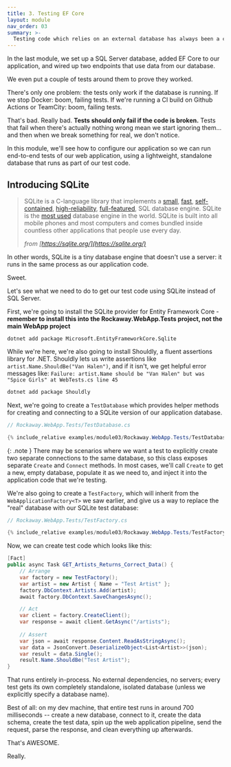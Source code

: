 ```yaml
---
title: 3. Testing EF Core
layout: module
nav_order: 03
summary: >-
  Testing code which relies on an external database has always been a challenge. In this module, we'll learn about using SQLite's in-memory database to create fast, lightweight tests that still use EF Core and relational database operations.
---
```


In the last module, we set up a SQL Server database, added EF Core to our application, and wired up two endpoints that use data from our database.

We even put a couple of tests around them to prove they worked.

There's only one problem: the tests only work if the database is running. If we stop Docker: boom, failing tests. If we're running a CI build on Github Actions or TeamCity: boom, failing tests.

That's bad. Really bad. **Tests should only fail if the code is broken.** Tests that fail when there's actually nothing wrong mean we start ignoring them... and then when we break something for real, we don't notice.

In this module, we'll see how to configure our application so we can run end-to-end tests of our web application, using a lightweight, standalone database that runs as part of our test code.

## Introducing SQLite

> SQLite is a C-language library that implements a [small](https://sqlite.org/footprint.html), [fast](https://sqlite.org/fasterthanfs.html), [self-contained](https://sqlite.org/selfcontained.html), [high-reliability](https://sqlite.org/hirely.html), [full-featured](https://sqlite.org/fullsql.html), SQL database engine. SQLite is the [most used](https://sqlite.org/mostdeployed.html) database engine in the world. SQLite is built into all mobile phones and most computers and comes bundled inside countless other applications that people use every day.
>
> *from [https://sqlite.org/](https://sqlite.org/)*

In other words, SQLite is a tiny database engine that doesn't use a server: it runs in the same process as our application code.

Sweet.

Let's see what we need to do to get our test code using SQLite instead of SQL Server.

First, we're going to install the SQLite provider for Entity Framework Core - **remember to install this into the Rockaway.WebApp.Tests project, not the main WebApp project**

```
dotnet add package Microsoft.EntityFrameworkCore.Sqlite
```

While we're here, we're also going to install Shouldly, a fluent assertions library for .NET. Shouldly lets us write assertions like `artist.Name.ShouldBe("Van Halen")`, and if it isn't, we get helpful error messages like: `Failure: artist.Name should be "Van Halen" but was "Spice Girls" at WebTests.cs line 45`

```powershell
dotnet add package Shouldly
```

Next, we're going to create a `TestDatabase` which provides helper methods for creating and connecting to a SQLite version of our application database.

```csharp
// Rockaway.WebApp.Tests/TestDatabase.cs

{% include_relative examples/module03/Rockaway.WebApp.Tests/TestDatabase.cs %}
```

{: .note }
There may be scenarios where we want a test to explicitly create two separate connections to the same database, so this class exposes separate  `Create` and `Connect` methods. In most cases, we'll call `Create` to get a new, empty database, populate it as we need to, and inject it into the application code that we're testing.

We're also going to create a `TestFactory`, which will inherit from the `WebApplicationFactory<T>` we saw earlier, and give us a way to replace the "real" database with our SQLite test database:

```csharp
// Rockaway.WebApp.Tests/TestFactory.cs

{% include_relative examples/module03/Rockaway.WebApp.Tests/TestFactory.cs %}
```

Now, we can create test code which looks like this:

```csharp
[Fact]
public async Task GET_Artists_Returns_Correct_Data() {
	// Arrange
	var factory = new TestFactory();
	var artist = new Artist { Name = "Test Artist" }; 
	factory.DbContext.Artists.Add(artist);
	await factory.DbContext.SaveChangesAsync();

    // Act
	var client = factory.CreateClient();
	var response = await client.GetAsync("/artists");
	
    // Assert
	var json = await response.Content.ReadAsStringAsync();
	var data = JsonConvert.DeserializeObject<List<Artist>>(json);
	var result = data.Single();
	result.Name.ShouldBe("Test Artist");
}
```

That runs entirely in-process. No external dependencies, no servers; every test gets its own completely standalone, isolated database (unless we explicitly specify a database name).

Best of all: on my dev machine, that entire test runs in around 700 milliseconds -- create a new database, connect to it, create the data schema, create the test data, spin up the web application pipeline, send the request, parse the response, and clean everything up afterwards.

That's AWESOME.

Really.

